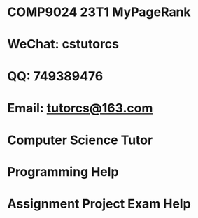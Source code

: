 # COMP9024 23T1 MyPageRank
# WeChat: cstutorcs

# QQ: 749389476

# Email: tutorcs@163.com

# Computer Science Tutor

# Programming Help

# Assignment Project Exam Help

